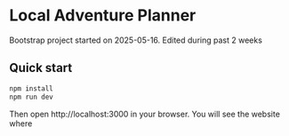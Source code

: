 # Local Adventure Planner

Bootstrap project started on 2025-05-16. Edited during past 2 weeks


## Quick start

```bash
npm install
npm run dev
```

Then open http://localhost:3000 in your browser.
You will see the website where 
